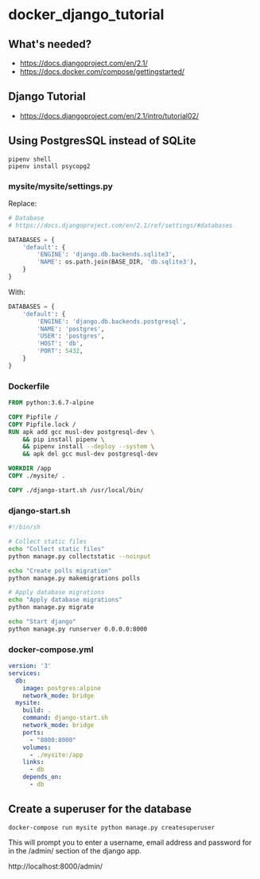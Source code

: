 # docker_django_tutorial

## What's needed?
* https://docs.djangoproject.com/en/2.1/
* https://docs.docker.com/compose/gettingstarted/

## Django Tutorial
* https://docs.djangoproject.com/en/2.1/intro/tutorial02/

## Using PostgresSQL instead of SQLite
```shell
pipenv shell
pipenv install psycopg2
```

### mysite/mysite/settings.py
Replace:
```python
# Database
# https://docs.djangoproject.com/en/2.1/ref/settings/#databases

DATABASES = {
    'default': {
        'ENGINE': 'django.db.backends.sqlite3',
        'NAME': os.path.join(BASE_DIR, 'db.sqlite3'),
    }
}
```

With:
```python
DATABASES = {
    'default': {
        'ENGINE': 'django.db.backends.postgresql',
        'NAME': 'postgres',
        'USER': 'postgres',
        'HOST': 'db',
        'PORT': 5432,
    }
}
```

### Dockerfile
```dockerfile
FROM python:3.6.7-alpine

COPY Pipfile /
COPY Pipfile.lock /
RUN apk add gcc musl-dev postgresql-dev \
    && pip install pipenv \
    && pipenv install --deploy --system \
    && apk del gcc musl-dev postgresql-dev

WORKDIR /app
COPY ./mysite/ .

COPY ./django-start.sh /usr/local/bin/
```

### django-start.sh
```bash
#!/bin/sh

# Collect static files
echo "Collect static files"
python manage.py collectstatic --noinput

echo "Create polls migration"
python manage.py makemigrations polls

# Apply database migrations
echo "Apply database migrations"
python manage.py migrate

echo "Start django"
python manage.py runserver 0.0.0.0:8000
```

### docker-compose.yml
```yaml
version: '3'
services:
  db:
    image: postgres:alpine
    network_mode: bridge
  mysite:
    build: .
    command: django-start.sh
    network_mode: bridge
    ports:
      - "8000:8000"
    volumes:
      - ./mysite:/app
    links:
      - db
    depends_on:
      - db
```

## Create a superuser for the database
```shell
docker-compose run mysite python manage.py createsuperuser
```

This will prompt you to enter a username, email address and password for in the /admin/ section of the django app.

http://localhost:8000/admin/
